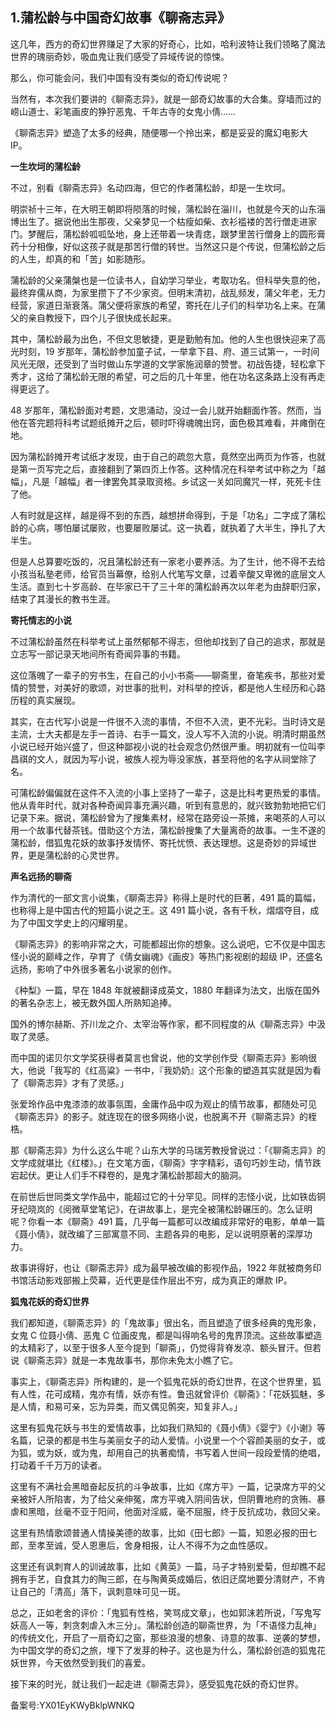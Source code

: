 ## 1.蒲松龄与中国奇幻故事《聊斋志异》
这几年，西方的奇幻世界赚足了大家的好奇心，比如，哈利波特让我们领略了魔法世界的瑰丽奇妙，吸血鬼让我们感受了异域传说的惊悚。


那么，你可能会问，我们中国有没有类似的奇幻传说呢？


当然有，本次我们要讲的《聊斋志异》，就是一部奇幻故事的大合集。穿墙而过的崂山道士、彩笔画皮的狰狞恶鬼、千年古寺的女鬼小倩……


《聊斋志异》塑造了太多的经典，随便哪一个拎出来，都是妥妥的魔幻电影大 IP。


**一生坎坷的蒲松龄**


不过，别看《聊斋志异》名动四海，但它的作者蒲松龄，却是一生坎坷。


明崇祯十三年，在大明王朝即将陨落的时候，蒲松龄在淄川，也就是今天的山东淄博出生了。据说他出生那夜，父亲梦见一个枯瘦如柴、衣衫褴褛的苦行僧走进家门。梦醒后，蒲松龄呱呱坠地，身上还带着一块青痣，跟梦里苦行僧身上的圆形膏药十分相像，好似这孩子就是那苦行僧的转世。当然这只是个传说，但蒲松龄之后的人生，却真的和「苦」如影随形。


蒲松龄的父亲蒲槃也是一位读书人，自幼学习举业，考取功名。但科举失意的他，最终弃儒从商，为家里攒下了不少家资。但明末清初，战乱频发，蒲父年老，无力经营，家道日渐衰落。蒲父便将家族的希望，寄托在儿子们的科举功名上来。在蒲父的亲自教授下，四个儿子很快成长起来。


其中，蒲松龄最为出色，不但文思敏捷，更是勤勉有加。他的人生也很快迎来了高光时刻，19 岁那年，蒲松龄参加童子试，一举拿下县、府、道三试第一，一时间风光无限，还受到了当时做山东学道的文学家施润章的赞誉。初战告捷，轻松拿下秀才，这给了蒲松龄无限的希望，可之后的几十年里，他在功名这条路上没有再走得更远了。


48 岁那年，蒲松龄面对考题，文思涌动，没过一会儿就开始翻面作答。然而，当他在答完题将科考试题纸摊开之后，顿时吓得魂魄出窍，面色极其难看，并瘫倒在地。


因为蒲松龄摊开考试纸才发现，由于自己的疏忽大意，竟然空出两页为作答，也就是第一页写完之后，直接翻到了第四页上作答。这种情况在科举考试中称之为「越幅」，凡是「越幅」者一律罢免其录取资格。乡试这一关如同魔咒一样，死死卡住了他。


人有时就是这样，越是得不到的东西，越想拼命得到，于是「功名」二字成了蒲松龄的心病，哪怕屡试屡败，也要屡败屡试。这一执着，就执着了大半生，挣扎了大半生。


但是人总算要吃饭的，况且蒲松龄还有一家老小要养活。为了生计，他不得不去给小孩当私塾老师，给官员当幕僚，给别人代笔写文章，过着辛酸又卑微的底层文人生活。直到七十岁高龄、在毕家已干了三十年的蒲松龄再次以年老为由辞职归家，结束了其漫长的教书生涯。


**寄托情志的小说**


不过蒲松龄虽然在科举考试上虽然郁郁不得志，但他却找到了自己的追求，那就是立志写一部记录天地间所有奇闻异事的书籍。


这位落魄了一辈子的穷书生，在自己的小小书斋——聊斋里，奋笔疾书，那些对爱情的赞誉，对美好的歌颂，对世事的批判，对科举的控诉，都是他人生经历和心路历程的真实展现。


其实，在古代写小说是一件很不入流的事情，不但不入流，更不光彩。当时诗文是主流，士大夫都是左手一首诗、右手一篇文，没人写不入流的小说。明清时期虽然小说已经开始兴盛了，但这种鄙视小说的社会观念仍然很严重。明初就有一位叫李昌祺的文人，就因为写小说，被族人视为辱没家族，甚至将他的名字从祠堂除了名。


可蒲松龄偏偏就在这件不入流的小事上坚持了一辈子，这是比科考更热爱的事情。他从青年时代，就对各种奇闻异事充满兴趣，听到有意思的，就兴致勃勃地把它们记录下来。据说，蒲松龄曾为了搜集素材，经常在路旁设一茶摊，来喝茶的人可以用一个故事代替茶钱。借助这个方法，蒲松龄搜集了大量离奇的故事。一生不遂的蒲松龄，借狐鬼花妖的故事抒发情怀、寄托忧愤、表达理想。这是奇妙的异域世界，更是蒲松龄的心灵世界。


**声名远扬的聊斋**


作为清代的一部文言小说集，《聊斋志异》称得上是时代的巨著，491 篇的篇幅，也称得上是中国古代的短篇小说之王。这 491 篇小说，各有千秋，熠熠夺目，成为了中国文学史上的闪耀明星。


《聊斋志异》的影响非常之大，可能都超出你的想象。这么说吧，它不仅是中国志怪小说的巅峰之作，孕育了《倩女幽魂》《画皮》等热门影视剧的超级 IP，还盛名远扬，影响了中外很多著名小说家的创作。


《种梨》一篇，早在 1848 年就被翻译成英文，1880 年翻译为法文，出版在国外的著名杂志上，被无数外国人所熟知追捧。


国外的博尔赫斯、芥川龙之介、太宰治等作家，都不同程度的从《聊斋志异》中汲取了灵感。


而中国的诺贝尔文学奖获得者莫言也曾说，他的文学创作受《聊斋志异》影响很大，他说「我写的《红高粱》一书中，『我奶奶』这个形象的塑造其实就是因为看了《聊斋志异》才有了灵感。」


张爱玲作品中鬼漆漆的故事氛围，金庸作品中叹为观止的情节故事，都随处可见《聊斋志异》的影子。就连现在的很多网络小说，也脱离不开《聊斋志异》的桎梏。


那《聊斋志异》为什么这么牛呢？山东大学的马瑞芳教授曾说过：「《聊斋志异》的文学成就堪比《红楼》。」在文笔方面，《聊斋》字字精彩，语句巧妙生动，情节跌宕起伏。更让人们手不释卷的，是鬼才蒲松龄那超大的脑洞。


在前世后世同类文学作品中，能超过它的十分罕见。同样的志怪小说，比如铁齿铜牙纪晓岚的《阅微草堂笔记》，在讲故事上，是完全被蒲松龄碾压的。怎么证明呢？你看一本《聊斋》491 篇，几乎每一篇都可以改编成非常好的电影，单单一篇《聂小倩》，就改编了三部寓意不同、主题各异的电影，足以说明原著的深厚功力。


故事讲得好，也让《聊斋志异》成为最早被改编的影视作品，1922 年就被商务印书馆活动影戏部搬上荧幕，近代更是佳作层出不穷，成为真正的爆款 IP。


**狐鬼花妖的奇幻世界**


我们都知道，《聊斋志异》的「鬼故事」很出名，而且塑造了很多经典的鬼形象，女鬼 C 位聂小倩、恶鬼 C 位画皮鬼，都是叫得响名号的鬼界顶流。这些故事塑造的太精彩了，以至于很多人至今提到「聊斋」，仍觉得背脊发凉、额头冒汗。但若说《聊斋志异》就是一本鬼故事书，那你未免太小瞧了它。


事实上，《聊斋志异》所构建的，是一个狐鬼花妖的奇幻世界，在这个世界里，狐有人性，花可成精，鬼亦有情，妖亦有性。鲁迅就曾评价《聊斋》：「花妖狐魅，多是人情，和易可亲，忘为异类，而又偶见鹘突，知复非人。」


这里有狐鬼花妖与书生的爱情故事，比如我们熟知的《聂小倩》《婴宁》《小谢》等名篇，记录的都是书生与美丽女子的动人爱情。小说里一个个容颜美丽的女子，或为狐，或为妖，或为鬼，却用自己的执著痴情，书写着人世间一段段爱情的绝唱，打动着千千万万的读者。


这里有不满社会黑暗奋起反抗的斗争故事，比如《席方平》一篇，记录席方平的父亲被奸人所陷害，为了给父亲伸冤，席方平魂入阴间告状，但阴曹地府的贪贿、暴虐和黑暗，丝毫不亚于阳间，他面对淫威，毫不屈服，终于反抗成功，救回父亲。


这里有热情歌颂普通人情操美德的故事，比如《田七郎》一篇，知恩必报的田七郎，至孝至诚，受人恩惠后，舍身相报，让人不得不为之血性感叹。


这里还有讽刺育人的训诫故事，比如《黄英》一篇，马子才特别爱菊，但却瞧不起拥有手艺，自食其力的陶三郎，在与陶黄英成婚后，依旧迂腐地要分清财产，不肯让自己的「清高」落下，讽刺意味可见一斑。


总之，正如老舍的评价：「鬼狐有性格，笑骂成文章」，也如郭沫若所说，「写鬼写妖高人一等，刺贪刺虐入木三分」。蒲松龄创造的聊斋世界，为「不语怪力乱神」的传统文化，开启了一扇奇幻之窗，那些浪漫的想象、诗意的故事、逆袭的梦想，为中国文学的奇幻之旅，埋下了发芽的种子。这也是为什么，蒲松龄创造的狐鬼花妖世界，今天依然受到我们的喜爱。


接下来的时光，就让我们一起走进《聊斋志异》，感受狐鬼花妖的奇幻世界。


备案号:YX01EyKWyBklpWNKQ

